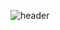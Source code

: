 ![header](https://capsule-render.vercel.app/api?type=waving&text=XV-Swarm-2024&ccolor=&animation=fadeIn&color=gradient&fontColor=000000&customColorList=2)
